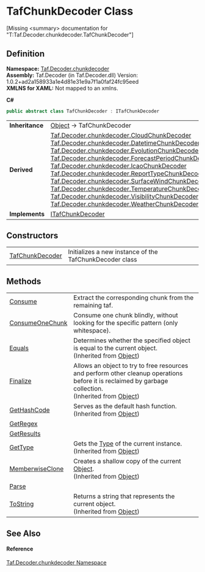 # TafChunkDecoder Class


\[Missing &lt;summary&gt; documentation for "T:Taf.Decoder.chunkdecoder.TafChunkDecoder"\]



## Definition
**Namespace:** <a href="N_Taf_Decoder_chunkdecoder.md">Taf.Decoder.chunkdecoder</a>  
**Assembly:** Taf.Decoder (in Taf.Decoder.dll) Version: 1.0.2+ad2a158933a1e4d81e31e9a7f1a0faf24fc95eed  
**XMLNS for XAML:** Not mapped to an xmlns.

**C#**
``` C#
public abstract class TafChunkDecoder : ITafChunkDecoder
```

<table><tr><td><strong>Inheritance</strong></td><td><a href="https://learn.microsoft.com/dotnet/api/system.object" target="_blank" rel="noopener noreferrer">Object</a>  →  TafChunkDecoder</td></tr>
<tr><td><strong>Derived</strong></td><td><a href="T_Taf_Decoder_chunkdecoder_CloudChunkDecoder.md">Taf.Decoder.chunkdecoder.CloudChunkDecoder</a><br /><a href="T_Taf_Decoder_chunkdecoder_DatetimeChunkDecoder.md">Taf.Decoder.chunkdecoder.DatetimeChunkDecoder</a><br /><a href="T_Taf_Decoder_chunkdecoder_EvolutionChunkDecoder.md">Taf.Decoder.chunkdecoder.EvolutionChunkDecoder</a><br /><a href="T_Taf_Decoder_chunkdecoder_ForecastPeriodChunkDecoder.md">Taf.Decoder.chunkdecoder.ForecastPeriodChunkDecoder</a><br /><a href="T_Taf_Decoder_chunkdecoder_IcaoChunkDecoder.md">Taf.Decoder.chunkdecoder.IcaoChunkDecoder</a><br /><a href="T_Taf_Decoder_chunkdecoder_ReportTypeChunkDecoder.md">Taf.Decoder.chunkdecoder.ReportTypeChunkDecoder</a><br /><a href="T_Taf_Decoder_chunkdecoder_SurfaceWindChunkDecoder.md">Taf.Decoder.chunkdecoder.SurfaceWindChunkDecoder</a><br /><a href="T_Taf_Decoder_chunkdecoder_TemperatureChunkDecoder.md">Taf.Decoder.chunkdecoder.TemperatureChunkDecoder</a><br /><a href="T_Taf_Decoder_chunkdecoder_VisibilityChunkDecoder.md">Taf.Decoder.chunkdecoder.VisibilityChunkDecoder</a><br /><a href="T_Taf_Decoder_chunkdecoder_WeatherChunkDecoder.md">Taf.Decoder.chunkdecoder.WeatherChunkDecoder</a></td></tr>
<tr><td><strong>Implements</strong></td><td><a href="T_Taf_Decoder_chunkdecoder_ITafChunkDecoder.md">ITafChunkDecoder</a></td></tr>
</table>



## Constructors
<table>
<tr>
<td><a href="M_Taf_Decoder_chunkdecoder_TafChunkDecoder__ctor.md">TafChunkDecoder</a></td>
<td>Initializes a new instance of the TafChunkDecoder class</td></tr>
</table>

## Methods
<table>
<tr>
<td><a href="M_Taf_Decoder_chunkdecoder_TafChunkDecoder_Consume.md">Consume</a></td>
<td>Extract the corresponding chunk from the remaining taf.</td></tr>
<tr>
<td><a href="M_Taf_Decoder_chunkdecoder_TafChunkDecoder_ConsumeOneChunk.md">ConsumeOneChunk</a></td>
<td>Consume one chunk blindly, without looking for the specific pattern (only whitespace).</td></tr>
<tr>
<td><a href="https://learn.microsoft.com/dotnet/api/system.object.equals#system-object-equals(system-object)" target="_blank" rel="noopener noreferrer">Equals</a></td>
<td>Determines whether the specified object is equal to the current object.<br />(Inherited from <a href="https://learn.microsoft.com/dotnet/api/system.object" target="_blank" rel="noopener noreferrer">Object</a>)</td></tr>
<tr>
<td><a href="https://learn.microsoft.com/dotnet/api/system.object.finalize" target="_blank" rel="noopener noreferrer">Finalize</a></td>
<td>Allows an object to try to free resources and perform other cleanup operations before it is reclaimed by garbage collection.<br />(Inherited from <a href="https://learn.microsoft.com/dotnet/api/system.object" target="_blank" rel="noopener noreferrer">Object</a>)</td></tr>
<tr>
<td><a href="https://learn.microsoft.com/dotnet/api/system.object.gethashcode" target="_blank" rel="noopener noreferrer">GetHashCode</a></td>
<td>Serves as the default hash function.<br />(Inherited from <a href="https://learn.microsoft.com/dotnet/api/system.object" target="_blank" rel="noopener noreferrer">Object</a>)</td></tr>
<tr>
<td><a href="M_Taf_Decoder_chunkdecoder_TafChunkDecoder_GetRegex.md">GetRegex</a></td>
<td> </td></tr>
<tr>
<td><a href="M_Taf_Decoder_chunkdecoder_TafChunkDecoder_GetResults.md">GetResults</a></td>
<td> </td></tr>
<tr>
<td><a href="https://learn.microsoft.com/dotnet/api/system.object.gettype" target="_blank" rel="noopener noreferrer">GetType</a></td>
<td>Gets the <a href="https://learn.microsoft.com/dotnet/api/system.type" target="_blank" rel="noopener noreferrer">Type</a> of the current instance.<br />(Inherited from <a href="https://learn.microsoft.com/dotnet/api/system.object" target="_blank" rel="noopener noreferrer">Object</a>)</td></tr>
<tr>
<td><a href="https://learn.microsoft.com/dotnet/api/system.object.memberwiseclone" target="_blank" rel="noopener noreferrer">MemberwiseClone</a></td>
<td>Creates a shallow copy of the current <a href="https://learn.microsoft.com/dotnet/api/system.object" target="_blank" rel="noopener noreferrer">Object</a>.<br />(Inherited from <a href="https://learn.microsoft.com/dotnet/api/system.object" target="_blank" rel="noopener noreferrer">Object</a>)</td></tr>
<tr>
<td><a href="M_Taf_Decoder_chunkdecoder_TafChunkDecoder_Parse.md">Parse</a></td>
<td> </td></tr>
<tr>
<td><a href="https://learn.microsoft.com/dotnet/api/system.object.tostring" target="_blank" rel="noopener noreferrer">ToString</a></td>
<td>Returns a string that represents the current object.<br />(Inherited from <a href="https://learn.microsoft.com/dotnet/api/system.object" target="_blank" rel="noopener noreferrer">Object</a>)</td></tr>
</table>

## See Also


#### Reference
<a href="N_Taf_Decoder_chunkdecoder.md">Taf.Decoder.chunkdecoder Namespace</a>  
